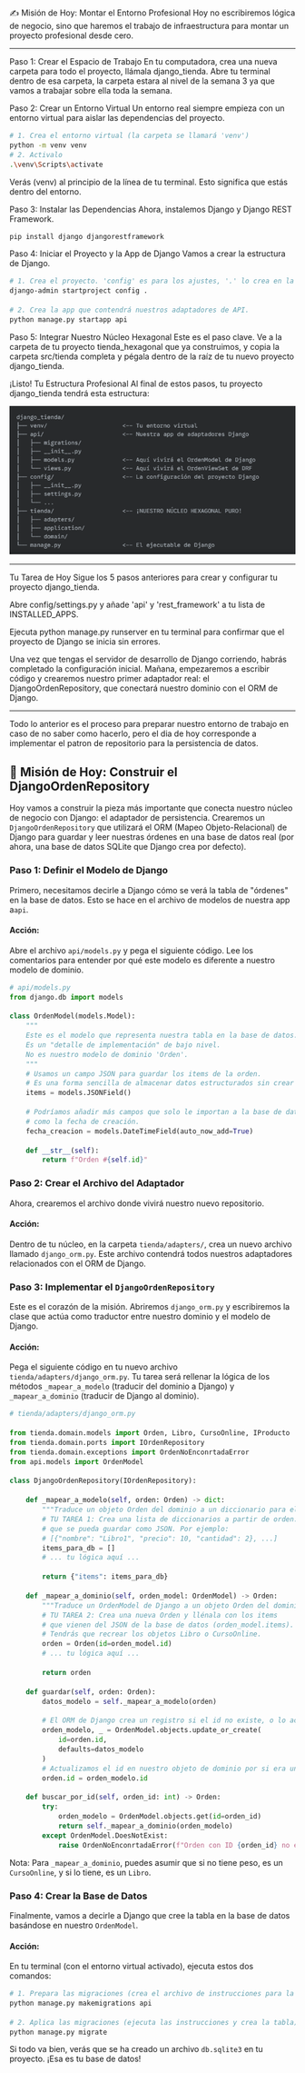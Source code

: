 ✍️ Misión de Hoy: Montar el Entorno Profesional
Hoy no escribiremos lógica de negocio, sino que haremos el trabajo de infraestructura para montar un proyecto profesional desde cero.

---

Paso 1: Crear el Espacio de Trabajo
En tu computadora, crea una nueva carpeta para todo el proyecto, llámala django_tienda. Abre tu terminal dentro de esa carpeta, la carpeta estara al nivel de la semana 3 ya que vamos a trabajar sobre ella toda la semana.

Paso 2: Crear un Entorno Virtual
Un entorno real siempre empieza con un entorno virtual para aislar las dependencias del proyecto.

```bash
# 1. Crea el entorno virtual (la carpeta se llamará 'venv')
python -m venv venv
# 2. Activalo
.\venv\Scripts\activate
```
Verás (venv) al principio de la línea de tu terminal. Esto significa que estás dentro del entorno.

Paso 3: Instalar las Dependencias
Ahora, instalemos Django y Django REST Framework.

```bash
pip install django djangorestframework
```

Paso 4: Iniciar el Proyecto y la App de Django
Vamos a crear la estructura de Django.

```bash
# 1. Crea el proyecto. 'config' es para los ajustes, '.' lo crea en la carpeta actual.
django-admin startproject config .

# 2. Crea la app que contendrá nuestros adaptadores de API.
python manage.py startapp api
```

Paso 5: Integrar Nuestro Núcleo Hexagonal
Este es el paso clave. Ve a la carpeta de tu proyecto tienda_hexagonal que ya construimos, y copia la carpeta src/tienda completa y pégala dentro de la raíz de tu nuevo proyecto django_tienda.

¡Listo! Tu Estructura Profesional
Al final de estos pasos, tu proyecto django_tienda tendrá esta estructura:

![estructura de carpetas](django_tienda_structure.png)

---

Tu Tarea de Hoy
Sigue los 5 pasos anteriores para crear y configurar tu proyecto django_tienda.

Abre config/settings.py y añade 'api' y 'rest_framework' a tu lista de INSTALLED_APPS.

Ejecuta python manage.py runserver en tu terminal para confirmar que el proyecto de Django se inicia sin errores.

Una vez que tengas el servidor de desarrollo de Django corriendo, habrás completado la configuración inicial. Mañana, empezaremos a escribir código y crearemos nuestro primer adaptador real: el DjangoOrdenRepository, que conectará nuestro dominio con el ORM de Django.

---

Todo lo anterior es el proceso para preparar nuestro entorno de trabajo en caso de no saber como hacerlo, pero el dia de hoy corresponde a implementar el patron de repositorio para la persistencia de datos.

## 🧠 Misión de Hoy: Construir el DjangoOrdenRepository

Hoy vamos a construir la pieza más importante que conecta nuestro núcleo de negocio con Django: el adaptador de persistencia. Crearemos un `DjangoOrdenRepository` que utilizará el ORM (Mapeo Objeto-Relacional) de Django para guardar y leer nuestras órdenes en una base de datos real (por ahora, una base de datos SQLite que Django crea por defecto).

### Paso 1: Definir el Modelo de Django

Primero, necesitamos decirle a Django cómo se verá la tabla de "órdenes" en la base de datos. Esto se hace en el archivo de modelos de nuestra app a`api`.

#### Acción:
Abre el archivo `api/models.py` y pega el siguiente código. Lee los comentarios para entender por qué este modelo es diferente a nuestro modelo de dominio.	

```python
# api/models.py
from django.db import models

class OrdenModel(models.Model):
    """
    Este es el modelo que representa nuestra tabla en la base de datos.
    Es un "detalle de implementación" de bajo nivel.
    No es nuestro modelo de dominio 'Orden'.
    """
    # Usamos un campo JSON para guardar los items de la orden.
    # Es una forma sencilla de almacenar datos estructurados sin crear otra tabla.
    items = models.JSONField()

    # Podríamos añadir más campos que solo le importan a la base de datos,
    # como la fecha de creación.
    fecha_creacion = models.DateTimeField(auto_now_add=True)

    def __str__(self):
        return f"Orden #{self.id}"
```

### Paso 2: Crear el Archivo del Adaptador

Ahora, crearemos el archivo donde vivirá nuestro nuevo repositorio.

#### Acción:
Dentro de tu núcleo, en la carpeta `tienda/adapters/`, crea un nuevo archivo llamado `django_orm.py`. Este archivo contendrá todos nuestros adaptadores relacionados con el ORM de Django.	

### Paso 3: Implementar el `DjangoOrdenRepository`
Este es el corazón de la misión. Abriremos `django_orm.py` y escribiremos la clase que actúa como traductor entre nuestro dominio y el modelo de Django.

#### Acción:
Pega el siguiente código en tu nuevo archivo `tienda/adapters/django_orm.py`. Tu tarea será rellenar la lógica de los métodos `_mapear_a_modelo` (traducir del dominio a Django) y `_mapear_a_dominio` (traducir de Django al dominio).

```python
# tienda/adapters/django_orm.py

from tienda.domain.models import Orden, Libro, CursoOnline, IProducto
from tienda.domain.ports import IOrdenRepository
from tienda.domain.exceptions import OrdenNoEnconrtadaError
from api.models import OrdenModel

class DjangoOrdenRepository(IOrdenRepository):
    
    def _mapear_a_modelo(self, orden: Orden) -> dict:
        """Traduce un objeto Orden del dominio a un diccionario para el modelo de Django."""
        # TU TAREA 1: Crea una lista de diccionarios a partir de orden.items
        # que se pueda guardar como JSON. Por ejemplo:
        # [{"nombre": "Libro1", "precio": 10, "cantidad": 2}, ...]
        items_para_db = []
        # ... tu lógica aquí ...
        
        return {"items": items_para_db}

    def _mapear_a_dominio(self, orden_model: OrdenModel) -> Orden:
        """Traduce un OrdenModel de Django a un objeto Orden del dominio."""
        # TU TAREA 2: Crea una nueva Orden y llénala con los items
        # que vienen del JSON de la base de datos (orden_model.items).
        # Tendrás que recrear los objetos Libro o CursoOnline.
        orden = Orden(id=orden_model.id)
        # ... tu lógica aquí ...

        return orden

    def guardar(self, orden: Orden):
        datos_modelo = self._mapear_a_modelo(orden)
        
        # El ORM de Django crea un registro si el id no existe, o lo actualiza si existe.
        orden_modelo, _ = OrdenModel.objects.update_or_create(
            id=orden.id,
            defaults=datos_modelo
        )
        # Actualizamos el id en nuestro objeto de dominio por si era una nueva orden
        orden.id = orden_modelo.id

    def buscar_por_id(self, orden_id: int) -> Orden:
        try:
            orden_modelo = OrdenModel.objects.get(id=orden_id)
            return self._mapear_a_dominio(orden_modelo)
        except OrdenModel.DoesNotExist:
            raise OrdenNoEnconrtadaError(f"Orden con ID {orden_id} no encontrada.")
```

Nota: Para `_mapear_a_dominio`, puedes asumir que si no tiene peso, es un `CursoOnline`, y si lo tiene, es un `Libro`.

### Paso 4: Crear la Base de Datos
Finalmente, vamos a decirle a Django que cree la tabla en la base de datos basándose en nuestro `OrdenModel`.

#### Acción:
En tu terminal (con el entorno virtual activado), ejecuta estos dos comandos:

```bash
# 1. Prepara las migraciones (crea el archivo de instrucciones para la DB)
python manage.py makemigrations api

# 2. Aplica las migraciones (ejecuta las instrucciones y crea la tabla)
python manage.py migrate
```

Si todo va bien, verás que se ha creado un archivo `db.sqlite3` en tu proyecto. ¡Esa es tu base de datos!
